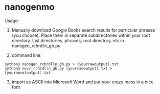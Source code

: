 # nanogenmo

Usage:

1) Manually download Google Books search results for particular phrases (you choose). Place them in separate subdirectories within your root directory. List directories, phrases, root directory, etc in nanogen_rchrdlln_gh.py

2) command line:

```
python3 nanogen_rchrdlln_gh.py > [yourrawoutput].txt
python3 novv_rchrdlln_gh.py [yourrawoutput].txt > [yournoveloutput].txt
```

3) import as ASCII into Microsoft Word and put your crazy mess in a nice font
